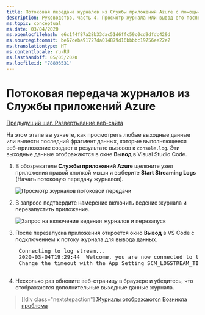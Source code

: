 ```yaml
---
title: Потоковая передача журналов из Службы приложений Azure с помощью Visual Studio Code
description: Руководство, часть 4. Просмотр журнала или вывод его последнего фрагмента
ms.topic: conceptual
ms.date: 03/04/2020
ms.openlocfilehash: e6c1f4f87a28b33dac51d6ffc59c0cd9dfdc429d
ms.sourcegitcommit: be67ceba91727da014879d16bbbbc19756ee22e2
ms.translationtype: HT
ms.contentlocale: ru-RU
ms.lasthandoff: 05/05/2020
ms.locfileid: "78893531"
---
```

# <a name="stream-logs-from-azure-app-service"></a>Потоковая передача журналов из Службы приложений Azure

[Предыдущий шаг. Развертывание веб-сайта](tutorial-vscode-azure-app-service-node-03.md)

На этом этапе вы узнаете, как просмотреть любые выходные данные или вывести последний фрагмент данных, которые выполняющееся веб-приложение создает в результате вызовов к `console.log`. Эти выходные данные отображаются в окне **Вывод** в Visual Studio Code.

1. В обозревателе **Службы приложений Azure** щелкните узел приложения правой кнопкой мыши и выберите **Start Streaming Logs** (Начать потоковую передачу журналов).

    ![Просмотр журналов потоковой передачи](media/deploy-azure/start-streaming-logs.png)

1. В запросе подтвердите намерение включить ведение журнала и перезапустить приложение.

    ![Запрос на включение ведения журналов и перезапуск](media/deploy-azure/enable-restart.png)

1. После перезапуска приложения откроется окно **Вывод** в VS Code с подключением к потоку журнала для вывода данных.

    <pre>
    Connecting to log stream...
    2020-03-04T19:29:44  Welcome, you are now connected to log-streaming service. The default timeout is 2 hours.
    Change the timeout with the App Setting SCM_LOGSTREAM_TIMEOUT (in seconds).
    </pre>

1. Несколько раз обновите веб-страницу в браузере и убедитесь, что отображаются дополнительные выходные данные журнала.

> [!div class="nextstepaction"]
> [Журналы отображаются](tutorial-vscode-azure-app-service-node-05.md) [Возникла проблема](https://www.research.net/r/PWZWZ52?tutorial=node-deployment-azureappservice&step=tailing-logs)
